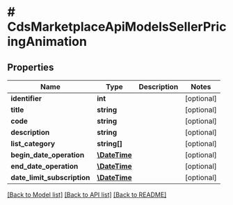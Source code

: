 # # CdsMarketplaceApiModelsSellerPricingAnimation

## Properties

Name | Type | Description | Notes
------------ | ------------- | ------------- | -------------
**identifier** | **int** |  | [optional]
**title** | **string** |  | [optional]
**code** | **string** |  | [optional]
**description** | **string** |  | [optional]
**list_category** | **string[]** |  | [optional]
**begin_date_operation** | [**\DateTime**](\DateTime.md) |  | [optional]
**end_date_operation** | [**\DateTime**](\DateTime.md) |  | [optional]
**date_limit_subscription** | [**\DateTime**](\DateTime.md) |  | [optional]

[[Back to Model list]](../../README.md#models) [[Back to API list]](../../README.md#endpoints) [[Back to README]](../../README.md)
